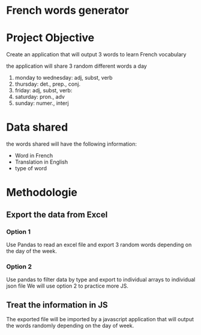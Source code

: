 French words generator
======================

# Project Objective

Create an application that will output 3 words to learn French vocabulary

the application will share 3 random different words a day
1. monday to wednesday: adj, subst, verb
2. thursday: det., prep., conj.
3. friday: adj, subst, verb: 
4. saturday: pron., adv
5. sunday: numer., interj

# Data shared
the words shared will have the following information:
+ Word in French
+ Translation in English
+ type of word

# Methodologie

##  Export the data from Excel 

### Option 1 

Use Pandas to read an excel file and export 3 random words depending on the day of the week.

### Option 2

Use pandas to filter data by type and export to individual arrays to individual json file
We will use option 2 to practice more JS.

## Treat the information in JS

The exported file will be imported by a javascript application that will output the words randomly depending on the day of week.


